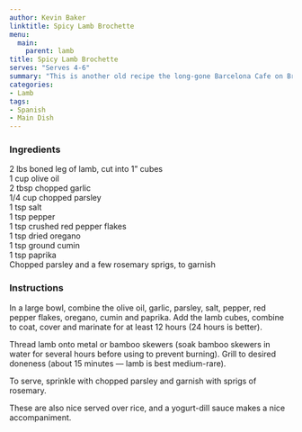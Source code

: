 ```yaml
---
author: Kevin Baker
linktitle: Spicy Lamb Brochette
menu:
  main:
    parent: lamb
title: Spicy Lamb Brochette
serves: "Serves 4-6"
summary: "This is another old recipe the long-gone Barcelona Cafe on Broadway. These benefit from being grilled over hardwood charcoal, but be careful not to overcook -- lamb should never be well-done."
categories:
- Lamb
tags:
- Spanish
- Main Dish
---
```

### Ingredients

<div class="ingredient-list">

2 lbs boned leg of lamb, cut into 1” cubes  
1 cup olive oil  
2 tbsp chopped garlic  
1/4 cup chopped parsley  
1 tsp salt  
1 tsp pepper  
1 tsp crushed red pepper flakes  
1 tsp dried oregano  
1 tsp ground cumin  
1 tsp paprika  
Chopped parsley and a few rosemary sprigs, to garnish  

</div>

### Instructions
In a large bowl, combine the olive oil, garlic, parsley, salt, pepper, red pepper flakes, oregano, cumin and paprika. Add the lamb cubes, combine to coat, cover and marinate for at least 12 hours (24 hours is better).

Thread lamb onto metal or bamboo skewers (soak bamboo skewers in water for several hours before using to prevent burning).  Grill to desired doneness (about 15 minutes — lamb is best medium-rare).

To serve, sprinkle with chopped parsley and garnish with sprigs of rosemary. 

These are also nice served over rice, and a yogurt-dill sauce makes a nice accompaniment. 
